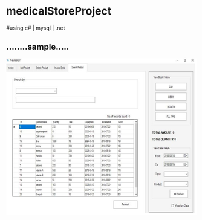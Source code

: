 # medicalStoreProject

#using c# | mysql | .net


<h2>........sample.....</h2>
<img src="./demo.JPG"/>
